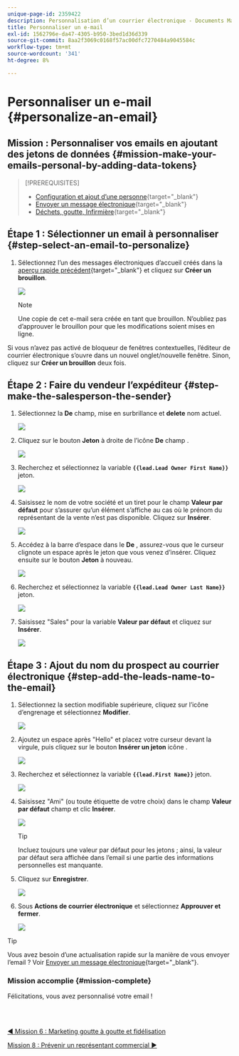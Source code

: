 ```yaml
---
unique-page-id: 2359422
description: Personnalisation d’un courrier électronique - Documents Marketo - Documentation du produit
title: Personnaliser un e-mail
exl-id: 1562796e-da47-4305-b950-3bed1d36d339
source-git-commit: 8aa2f3069c0168f57ac00dfc7270484a9045584c
workflow-type: tm+mt
source-wordcount: '341'
ht-degree: 8%

---
```


# Personnaliser un e-mail {#personalize-an-email}

## Mission : Personnaliser vos emails en ajoutant des jetons de données {#mission-make-your-emails-personal-by-adding-data-tokens}

>[!PREREQUISITES]
>
>* [Configuration et ajout d’une personne](/help/marketo/getting-started/quick-wins/get-set-up-and-add-a-person.md){target=&quot;_blank&quot;}
>* [Envoyer un message électronique](/help/marketo/getting-started/quick-wins/send-an-email.md){target=&quot;_blank&quot;}
>* [Déchets, goutte, Infirmière](/help/marketo/getting-started/quick-wins/drip-drip-nurture.md){target=&quot;_blank&quot;}


## Étape 1 : Sélectionner un email à personnaliser {#step-select-an-email-to-personalize}

1. Sélectionnez l’un des messages électroniques d’accueil créés dans la [aperçu rapide précédent](/help/marketo/getting-started/quick-wins/drip-drip-nurture.md){target=&quot;_blank&quot;} et cliquez sur **Créer un brouillon**.

   ![](assets/personalize-an-email-1.png)

   >[!NOTE]
   >
   >Une copie de cet e-mail sera créée en tant que brouillon. N’oubliez pas d’approuver le brouillon pour que les modifications soient mises en ligne.

Si vous n’avez pas activé de bloqueur de fenêtres contextuelles, l’éditeur de courrier électronique s’ouvre dans un nouvel onglet/nouvelle fenêtre. Sinon, cliquez sur **Créer un brouillon** deux fois.

## Étape 2 : Faire du vendeur l’expéditeur {#step-make-the-salesperson-the-sender}

1. Sélectionnez la **De** champ, mise en surbrillance et **delete** nom actuel.

   ![](assets/personalize-an-email-2.png)

1. Cliquez sur le bouton **Jeton** à droite de l’icône **De** champ .

   ![](assets/personalize-an-email-3.png)

1. Recherchez et sélectionnez la variable **`{{lead.Lead Owner First Name}}`** jeton.

   ![](assets/personalize-an-email-4.png)

1. Saisissez le nom de votre société et un tiret pour le champ **Valeur par défaut** pour s’assurer qu’un élément s’affiche au cas où le prénom du représentant de la vente n’est pas disponible. Cliquez sur **Insérer**.

   ![](assets/personalize-an-email-5.png)

1. Accédez à la barre d’espace dans le **De** , assurez-vous que le curseur clignote un espace après le jeton que vous venez d’insérer. Cliquez ensuite sur le bouton **Jeton** à nouveau.

   ![](assets/personalize-an-email-6.png)

1. Recherchez et sélectionnez la variable **`{{lead.Lead Owner Last Name}}`** jeton.

   ![](assets/personalize-an-email-7.png)

1. Saisissez &quot;Sales&quot; pour la variable **Valeur par défaut** et cliquez sur **Insérer**.

   ![](assets/personalize-an-email-8.png)

## Étape 3 : Ajout du nom du prospect au courrier électronique {#step-add-the-leads-name-to-the-email}

1. Sélectionnez la section modifiable supérieure, cliquez sur l’icône d’engrenage et sélectionnez **Modifier**.

   ![](assets/personalize-an-email-9.png)

1. Ajoutez un espace après &quot;Hello&quot; et placez votre curseur devant la virgule, puis cliquez sur le bouton **Insérer un jeton** icône .

   ![](assets/personalize-an-email-10.png)

1. Recherchez et sélectionnez la variable **`{{lead.First Name}}`** jeton.

   ![](assets/personalize-an-email-11.png)

1. Saisissez &quot;Ami&quot; (ou toute étiquette de votre choix) dans le champ **Valeur par défaut** champ et clic **Insérer**.

   ![](assets/personalize-an-email-12.png)

   >[!TIP]
   >
   >Incluez toujours une valeur par défaut pour les jetons ; ainsi, la valeur par défaut sera affichée dans l’email si une partie des informations personnelles est manquante.

1. Cliquez sur **Enregistrer**.

   ![](assets/personalize-an-email-13.png)

1. Sous **Actions de courrier électronique** et sélectionnez **Approuver et fermer**.

   ![](assets/personalize-an-email-14.png)

>[!TIP]
>
>Vous avez besoin d’une actualisation rapide sur la manière de vous envoyer l’email ? Voir [Envoyer un message électronique](/help/marketo/getting-started/quick-wins/send-an-email.md){target=&quot;_blank&quot;}.

### Mission accomplie {#mission-complete}

Félicitations, vous avez personnalisé votre email !

<br> 

[◄ Mission 6 : Marketing goutte à goutte et fidélisation](/help/marketo/getting-started/quick-wins/drip-drip-nurture.md)

[Mission 8 : Prévenir un représentant commercial ►](/help/marketo/getting-started/quick-wins/alert-the-sales-rep.md)
